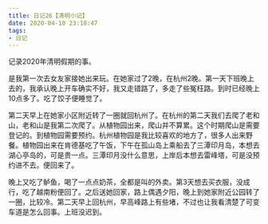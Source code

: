 ```yaml
---
title: 日记26【清明小记】
date: 2020-04-10 23:18:47
tags:
- 日记
---
```


记录2020年清明假期的事。

是我第一次去女友家接她出来玩。在她家过了2晚，在杭州2晚。第一天下班晚上去的，我承认晚上开车确实不好，我又走错路了，多走了些冤枉路。到时已经晚上10点多了。吃了饺子便睡觉了。

第二天早上在她家小区附近转了一圈就回杭州了。在杭州的第二天我们去爬了老和山，老和山是我第二次爬了。从植物园出来，爬山并不算累。这个时期爬山是需要登记的。到植物园需要预约。杭州植物园是我比较喜欢的地方了，很多人出来野餐。植物园出来在肯德基吃了午饭，下午在孤山岛上乘船去了三潭印月岛，本想去湖心亭岛的，可是贵一点。三潭印月没什么意思，上岸后本想去雷峰塔，可是没预约进不去。便回来了。

晚上又吃了鲈鱼，喝了一点点奶茶，全都是叫的外卖。第3天想去买衣服，没成行，吃了越南粉便回了。之后送她回家，路上偶遇夕阳，晚上到她家附近公园转了一圈，比较冷。第二天早上回杭州，早高峰路上有些堵，不过也让我看清楚了可变车道是怎么回事。上班没迟到。
